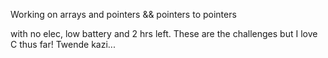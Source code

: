 Working on arrays and pointers && pointers to pointers 

with no elec, low battery and 2 hrs left. These are the challenges but I love C thus far! Twende kazi...
